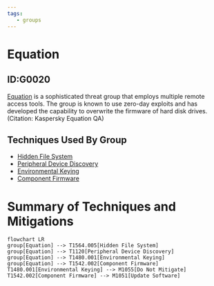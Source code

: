 ```yaml
---
tags:
   - groups
---
```

# Equation
## ID:G0020
[Equation](/mitre/groups/G0020) is a sophisticated threat group that employs multiple remote access tools. The group is known to use zero-day exploits and has developed the capability to overwrite the firmware of hard disk drives. (Citation: Kaspersky Equation QA)
## Techniques Used By Group
* [Hidden File System](/mitre/techniques/T1564/005)
* [Peripheral Device Discovery](/mitre/techniques/T1120)
* [Environmental Keying](/mitre/techniques/T1480/001)
* [Component Firmware](/mitre/techniques/T1542/002)

# Summary of Techniques and Mitigations
```mermaid
flowchart LR
group[Equation] --> T1564.005[Hidden File System]
group[Equation] --> T1120[Peripheral Device Discovery]
group[Equation] --> T1480.001[Environmental Keying]
group[Equation] --> T1542.002[Component Firmware]
T1480.001[Environmental Keying] --> M1055[Do Not Mitigate]
T1542.002[Component Firmware] --> M1051[Update Software]
```